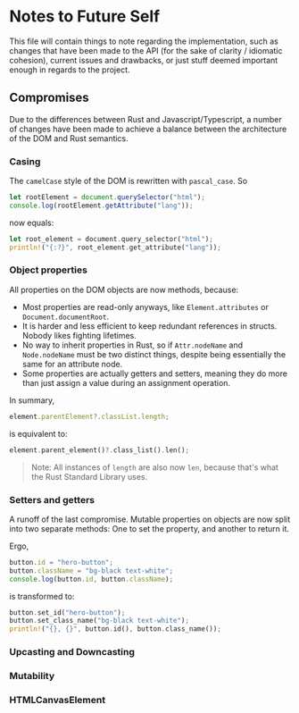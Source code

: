 # Notes to Future Self

This file will contain things to note regarding the implementation, such as changes that have been made to the API (for the sake of clarity / idiomatic cohesion), current issues and drawbacks, or just stuff deemed important enough in regards to the project.

## Compromises

Due to the differences between Rust and Javascript/Typescript, a number of changes have been made to achieve a balance between the architecture of the DOM and Rust semantics.

### Casing

The `camelCase` style of the DOM is rewritten with `pascal_case`. So

```js
let rootElement = document.querySelector("html");
console.log(rootElement.getAttribute("lang"));
```

now equals:

```rust
let root_element = document.query_selector("html");
println!("{:?}", root_element.get_attribute("lang"));
```

### Object properties

All properties on the DOM objects are now methods, because:

-  Most properties are read-only anyways, like `Element.attributes` or `Document.documentRoot`.
-  It is harder and less efficient to keep redundant references in structs. Nobody likes fighting lifetimes.
-  No way to inherit properties in Rust, so if `Attr.nodeName` and `Node.nodeName` must be two distinct things, despite being essentially the same for an attribute node.
-  Some properties are actually getters and setters, meaning they do more than just assign a value during an assignment operation.

In summary,

```js
element.parentElement?.classList.length;
```

is equivalent to:

```rust
element.parent_element()?.class_list().len();
```

> Note: All instances of `length` are also now `len`, because that's what the Rust Standard Library uses.

### Setters and getters

A runoff of the last compromise. Mutable properties on objects are now split into two separate methods: One to set the property, and another to return it.

Ergo,

```js
button.id = "hero-button";
button.className = "bg-black text-white";
console.log(button.id, button.className);
```

is transformed to:

```rust
button.set_id("hero-button");
button.set_class_name("bg-black text-white");
println!("{}, {}", button.id(), button.class_name());
```

### Upcasting and Downcasting

### Mutability

### HTMLCanvasElement
